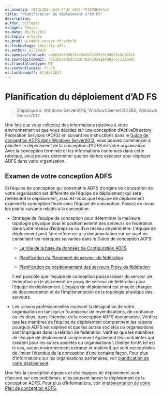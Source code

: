 ```yaml
---
ms.assetid: c87dc32d-ab33-44d2-a46f-f9f878b4e5b4
title: "Planification du déploiement d’AD FS"
description: 
author: billmath
manager: femila
ms.date: 05/31/2017
ms.topic: article
ms.prod: windows-server-threshold
ms.technology: identity-adfs
ms.author: billmath
ms.openlocfilehash: ca9e53d7d98f3ae5e6b7b329e52d4979e8c10215
ms.sourcegitcommit: 70c1b6cedad55b9c7d2068c9aa4891c6c533ee4c
ms.translationtype: MT
ms.contentlocale: fr-FR
ms.lasthandoff: 07/03/2017
---
```

# <a name="planning-to-deploy-ad-fs"></a>Planification du déploiement d’AD FS

>S’applique à: Windows Server2016, Windows Server2012R2, Windows Server2012


Une fois que vous collectez des informations relatives à votre environnement et que vous décidez sur une conception d’ActiveDirectory Federation Services \(ADFS\) en suivant les instructions dans le [Guide de conception ADFS dans Windows Server2012](https://technet.microsoft.com/library/dd807036.aspx), vous pouvez commencer à planifier le déploiement de la conception d’ADFS de votre organisation. Avec la conception terminée et les informations contenues dans cette rubrique, vous pouvez déterminer quelles tâches exécuter pour déployer ADFS dans votre organisation.  
  
## <a name="reviewing-your-ad-fs-design"></a>Examen de votre conception ADFS  
Si l’équipe de conception qui construit le ADFS d’origine de conception de votre organisation est différente de l’équipe de déploiement qui sera réellement le déploiement, assurez-vous que l’équipe de déploiement examine la conception finale avec l’équipe de conception. Passez en revue les points suivants relatifs à la conception:  
  
-   Stratégie de l’équipe de conception pour déterminer la meilleure topologie physique pour le positionnement des serveurs de fédération dans votre réseau d’entreprise ou d’un réseau de périmètre. L’équipe de déploiement peut faire référence à la documentation sur ce sujet en consultant les rubriques suivantes dans le Guide de conception ADFS:  
  
    -   [Le rôle de la base de données de Configuration ADFS](../../ad-fs/technical-reference/The-Role-of-the-AD-FS-Configuration-Database.md)  
  
    -   [Planification du Placement de serveur de fédération](https://technet.microsoft.com/library/dd807069.aspx)  
  
    -   [Planification du positionnement des serveurs Proxy de fédération](https://technet.microsoft.com/library/dd807130.aspx)  
  
    Il est possible que l’équipe de conception puisse laisser du serveur de fédération ou le placement de proxy de serveur de fédération pour l’équipe de déploiement. L’équipe de déploiement est ensuite chargée de documentation et de l’implémentation de la topologie physique des serveurs.  
  
-   Les raisons professionnelles motivant la désignation de votre organisation en tant qu’un fournisseur de revendications, de confiance ou les deux, dans l’étendue de la conception ADFS documentée. Vérifiez que les membres de l’équipe de déploiement comprennent les raisons pourquoi ADFS est déployé et quelles autres sociétés ou organisations sont impliqués dans la relation de fédération. Vérifiez que les membres de l’équipe de déploiement comprennent également les contraintes qui existent pour les autres sociétés ou organisations \ (limitée forth\ tel est le cas, aucun environnement extranet et matériel) qui sont susceptibles de limiter l’étendue de la conception d’une certaine façon. Pour plus d’informations sur les organisations partenaires, voir [planification de votre déploiement](https://technet.microsoft.com/library/dd807083.aspx).  
  
Une fois la conception équipes et des équipes de déploiement sont d’accord sur ces problèmes, elles peuvent lancer le déploiement de la conception ADFS. Pour plus d’informations, voir [implémentation de votre Plan de conception ADFS](Implementing-Your-AD-FS-Design-Plan.md).  

